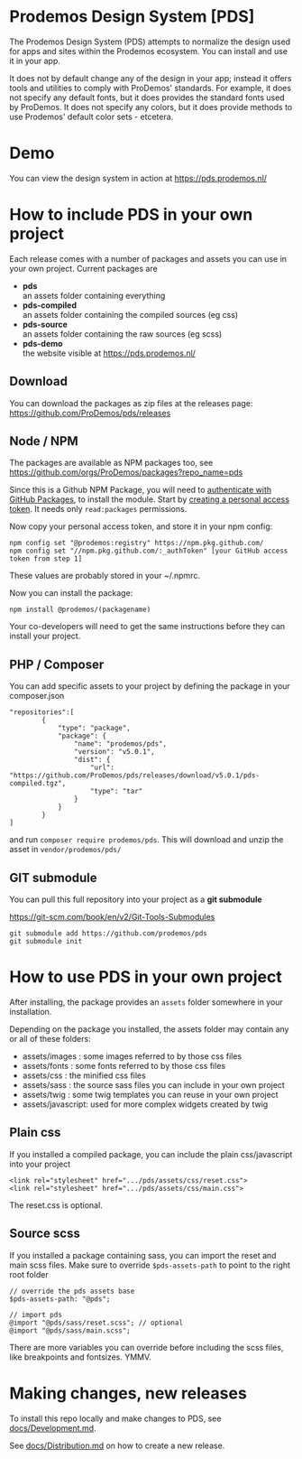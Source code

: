Prodemos Design System [PDS]
=============================

The Prodemos Design System (PDS) attempts to normalize the design used for apps and sites within the Prodemos ecosystem. You can install and use it in your app. 

It does not by default change any of the design in your app; instead it offers tools and utilities to comply with ProDemos' standards. For example, it does not specify any default fonts, but it does provides the standard fonts used by ProDemos. It does not specify any colors, but it does provide methods to use Prodemos' default color sets - etcetera.


# Demo

You can view the design system in action at https://pds.prodemos.nl/

# How to include PDS in your own project

Each release comes with a number of packages and assets
you can use in your own project. Current packages are 
- **pds** \
  an assets folder containing everything
- **pds-compiled** \
  an assets folder containing the compiled sources (eg css)
- **pds-source** \
  an assets folder containing the raw sources (eg scss) 
- **pds-demo** \
  the website visible at https://pds.prodemos.nl/

## Download

You can download the packages as zip files at the releases page:
https://github.com/ProDemos/pds/releases

## Node / NPM

The packages are available as NPM packages too, see
https://github.com/orgs/ProDemos/packages?repo_name=pds

Since this is a Github NPM Package, you will need to [authenticate with GitHub Packages](https://docs.github.com/en/packages/using-github-packages-with-your-projects-ecosystem/configuring-npm-for-use-with-github-packages#authenticating-to-github-packages), to install the module. Start by [creating a personal access token](https://github.com/settings/tokens). It needs only `read:packages` permissions.

Now copy your personal access token, and store it in your npm config:   

```
npm config set "@prodemos:registry" https://npm.pkg.github.com/
npm config set "//npm.pkg.github.com/:_authToken" [your GitHub access token from step 1]
```

These values are probably stored in your ~/.npmrc.

Now you can install the package:

```
npm install @prodemos/(packagename)
```

Your co-developers will need to get the same instructions before they can install your project.

## PHP / Composer

You can add specific assets to your project by defining the package in your composer.json
```
"repositories":[
        {
            "type": "package",
            "package": {
                "name": "prodemos/pds",
                "version": "v5.0.1",
                "dist": {
                    "url": "https://github.com/ProDemos/pds/releases/download/v5.0.1/pds-compiled.tgz",
                    "type": "tar"
                }
            }
        }
]
```
and run `composer require prodemos/pds`. This will download and unzip the asset in `vendor/prodemos/pds/`



## GIT submodule

You can pull this full repository into your project
as a __git submodule__ 

https://git-scm.com/book/en/v2/Git-Tools-Submodules

```
git submodule add https://github.com/prodemos/pds
git submodule init
```


# How to use PDS in your own project

After installing, the package provides an `assets` folder somewhere
in your installation. 

Depending on the package you installed, the assets folder may contain any or all of these folders:

 - assets/images : some images referred to by those css files
 - assets/fonts : some fonts referred to by those css files
 - assets/css : the minified css files
 - assets/sass : the source sass files you can include in your own project
 - assets/twig : some twig templates you can reuse in your own project
 - assets/javascript: used for more complex widgets created by twig

## Plain css
If you installed a compiled package, you
can include the plain css/javascript into your project
```
<link rel="stylesheet" href=".../pds/assets/css/reset.css">
<link rel="stylesheet" href=".../pds/assets/css/main.css">
```
The reset.css is optional.

## Source scss

 If you installed a package containing sass, you can import 
 the reset and main scss files. Make sure to override
 `$pds-assets-path` to point to the right root folder

 ```
 // override the pds assets base
$pds-assets-path: "@pds";

// import pds
@import "@pds/sass/reset.scss"; // optional
@import "@pds/sass/main.scss";

 ```

There are more variables you can override 
before including the scss files, like 
breakpoints and fontsizes. YMMV.
 

# Making changes, new releases

To install this repo locally and make changes to PDS, 
see [docs/Development.md](docs/Development.md). 

See [docs/Distribution.md](docs/Distribution.md)
on how to create a new release.

